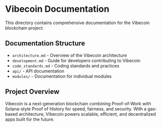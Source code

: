 # Vibecoin Documentation

This directory contains comprehensive documentation for the Vibecoin blockchain project.

## Documentation Structure

- `architecture.md` - Overview of the Vibecoin architecture
- `development.md` - Guide for developers contributing to Vibecoin
- `code_standards.md` - Coding standards and practices
- `api/` - API documentation
- `modules/` - Documentation for individual modules

## Project Overview

Vibecoin is a next-generation blockchain combining Proof-of-Work with Solana-style Proof of History for speed, fairness, and security. With a gas-based architecture, Vibecoin powers scalable, efficient, and decentralized apps built for the future.